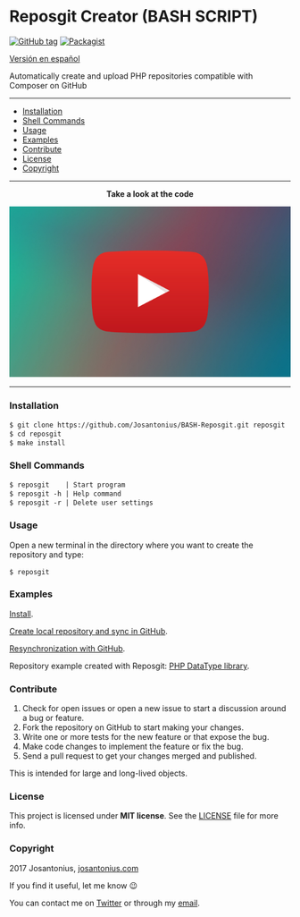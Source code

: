 # Reposgit Creator (BASH SCRIPT)

[![GitHub tag](https://img.shields.io/badge/version-1.0.0-blue.svg)](https://github.com/Josantonius/BASH-Reposgit/tree/1.0.0) [![Packagist](https://img.shields.io/cocoapods/l/AFNetworking.svg)](https://github.com/Josantonius/BASH-Reposgit/blob/master/LICENSE) 

[Versión en español](README-ES.md)

Automatically create and upload PHP repositories compatible with Composer on GitHub

---

- [Installation](#installation)
- [Shell Commands](#shell-commands)
- [Usage](#usage)
- [Examples](#examples)
- [Contribute](#contribute)
- [License](#license)
- [Copyright](#copyright)

---

<p align="center"><strong>Take a look at the code</strong></p>

<p align="center">
  <a href="" title="Take a look at the code">
  	<img src="https://raw.githubusercontent.com/Josantonius/PHP-Algorithm/master/resources/youtube-thumbnail.jpg">
  </a>
</p>

---

### Installation

    $ git clone https://github.com/Josantonius/BASH-Reposgit.git reposgit
    $ cd reposgit
	$ make install

### Shell Commands

    $ reposgit    | Start program
    $ reposgit -h | Help command
    $ reposgit -r | Delete user settings

### Usage

Open a new terminal in the directory where you want to create the repository and type:

    $ reposgit

### Examples

[Install](https://asciinema.org/a/94530).

[Create local repository and sync in GitHub](https://asciinema.org/a/2pa64nqyfkyr73ny0khyns8yr).


[Resynchronization with GitHub](https://asciinema.org/a/2pa64nqyfkyr73ny0khyns8yr).

Repository example created with Reposgit: [PHP DataType library](https://github.com/Josantonius/PHP-DataType).

### Contribute
1. Check for open issues or open a new issue to start a discussion around a bug or feature.
1. Fork the repository on GitHub to start making your changes.
1. Write one or more tests for the new feature or that expose the bug.
1. Make code changes to implement the feature or fix the bug.
1. Send a pull request to get your changes merged and published.

This is intended for large and long-lived objects.

### License

This project is licensed under **MIT license**. See the [LICENSE](LICENSE) file for more info.

### Copyright

2017 Josantonius, [josantonius.com](https://josantonius.com/)

If you find it useful, let me know :wink:

You can contact me on [Twitter](https://twitter.com/Josantonius) or through my [email](mailto:hello@josantonius.com).